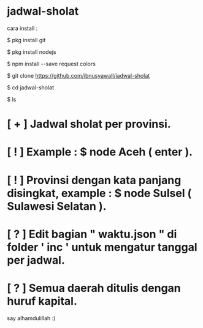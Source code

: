 # jadwal-sholat

cara install : 

$ pkg install git

$ pkg install nodejs

$ npm install --save request colors

$ git clone https://github.com/ibnusyawall/jadwal-sholat

$ cd jadwal-sholat

$ ls


# [ + ] Jadwal sholat per provinsi.
# [ ! ] Example : $ node Aceh ( enter ).
# [ ! ] Provinsi dengan kata panjang disingkat, example : $ node Sulsel ( Sulawesi Selatan ).
# [ ? ] Edit bagian " waktu.json " di folder ' inc ' untuk mengatur tanggal per jadwal.
# [ ? ] Semua daerah ditulis dengan huruf kapital.

say alhamdulillah :)
